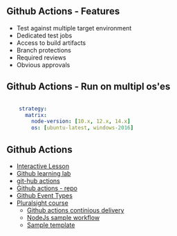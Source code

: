 ## Github Actions - Features

* Test against multiple target environment
* Dedicated test jobs
* Access to build artifacts
* Branch protections
* Required reviews
* Obvious approvals

## Github Actions - Run on multipl os'es

```yaml

    strategy:
      matrix:
        node-version: [10.x, 12.x, 14.x]
        os: [ubuntu-latest, windows-2016]
```

## Github Actions

* [Interactive Lesson](https://github-actions-hero.now.sh/)
* [Github learning lab](https://lab.github.com/)
* [git-hub actions](https://stackoverflow.com/questions/tagged/github-actions)
* [Github actions - repo](https://github.com/cschleiden/github-actions-hero)
* [Github Event Types](https://docs.github.com/en/developers/webhooks-and-events/github-event-types#issuesevent)
* [Pluralsight course](https://github.com/a-a-ron)
  * [Github actions continious delivery](https://github.com/a-a-ron/github-actions-continuous-delivery-azure)
  * [NodeJs sample workflow](https://github.com/a-a-ron/github-actions-for-ci/blob/a-a-ron-patch-1/.github/workflows/node.js.yml)
  * [Sample template](https://github.com/a-a-ron/github-actions-course-template)